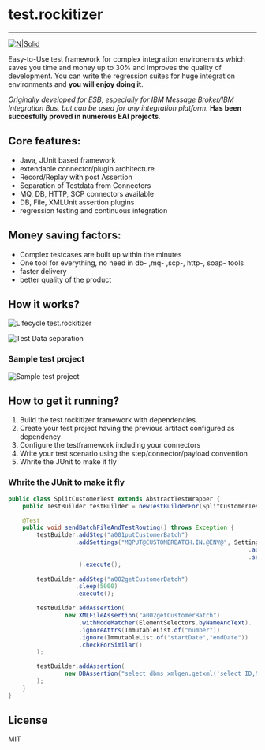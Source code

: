 # test.rockitizer
---
[![N|Solid](http://www.rockit.consulting/images/logo-fixed.png)](http://www.rockit.consulting)

Easy-to-Use test framework for complex integration environemnts which saves you time and money up to 30% and improves the quality of development. You can write the regression suites for huge integration environments and **you will enjoy doing it**. 

*Originally developed for ESB, especially for IBM Message Broker/IBM Integration Bus, but can be used for any integration platform.* **Has been succesfully proved in numerous EAI projects**.

## Core features: 
  - Java, JUnit based framework
  - extendable connector/plugin architecture
  - Record/Replay with post Assertion
  - Separation of Testdata from Connectors
  - MQ, DB, HTTP, SCP connectors available
  - DB, File, XMLUnit assertion plugins
  - regression testing and continuous integration

## Money saving factors:
  - Complex testcases are built up within the minutes
  - One tool for everything, no need in db- ,mq- ,scp-, http-, soap- tools
  - faster delivery 
  - better quality of the product 
  


## How it works?
![Lifecycle test.rockitizer](https://rockit.atlassian.net/wiki/download/thumbnails/5439549/image2017-4-21_12-51-58.png?width=961&height=250 "Lifecycle test.rockitizer")

![Test Data separation](https://rockit.atlassian.net/wiki/download/thumbnails/5439549/image2017-4-21_12-40-16.png?width=515&height=250 "Test Data separation")

### Sample test project
![Sample test project](https://rockit.atlassian.net/wiki/download/attachments/5439549/image2017-4-21_12-44-43.png?version=1&modificationDate=1492771485552&cacheVersion=1&api=v2 "Sample test project")



## How to get it running?
1. Build the test.rockitizer framework with dependencies.
2. Create your test project having the previous artifact configured as dependency
3. Configure the testframework including your connectors
4. Write your test scenario using the step/connector/payload convention
5. Whrite the JUnit to make it fly







### Whrite the JUnit to make it fly
```java
public class SplitCustomerTest extends AbstractTestWrapper {
	public TestBuilder testBuilder = newTestBuilderFor(SplitCustomerTest.class);

	@Test
	public void sendBatchFileAndTestRouting() throws Exception {
		testBuilder.addStep("a001putCustomerBatch")
				   .addSettings("MQPUT@CUSTOMERBATCH.IN.@ENV@", SettingsBuilder
				                                                    .addMQHeader()
                    				                                .setMsgFormat("MQSTR")
                    ).execute();
		
		testBuilder.addStep("a002getCustomerBatch")
		           .sleep(5000)
		           .execute();

		testBuilder.addAssertion(
				new XMLFileAssertion("a002getCustomerBatch")
    				.withNodeMatcher(ElementSelectors.byNameAndText).
    				.ignoreAttrs(ImmutableList.of("number"))
    				.ignore(ImmutableList.of("startDate","endDate"))
    				.checkForSimilar()
		);

		testBuilder.addAssertion(
				new DBAssertion("select dbms_xmlgen.getxml('select ID,NAME from ROCKIT.CUSTOMER') xml from dual",						    ImmutableList.of("<NAME>Martin Test</NAME>", "<NAME>Max Mustermann</NAME>"))
		);
	}
}
```


License
----

MIT

